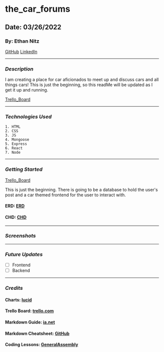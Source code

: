 # the_car_forums
## Date: 03/26/2022
### By: Ethan Nitz
[GitHub](https://github.com/etnitz) [LinkedIn](https://www.linkedin.com/in/ethan-nitz-5822a112/)
***
### ***Description***
I am creating a place for car aficionados to meet up and discuss cars and all things cars! This is just the beginning, so this readMe will be updated as I get it up and running. 

[Trello_Board](https://trello.com/b/fQGe6B4O/thecarforums)
***
### ***Technologies Used***
    1. HTML
    2. CSS
    3. JS
    4. Mongoose
    5. Express
    6. React
    7. Node
***
### ***Getting Started***
[Trello_Board](https://trello.com/b/fQGe6B4O/thecarforums) 

This is just the beginning. There is going to be a database to hold the user's post and a car themed frontend for the user to interact with.

#### **ERD:** [ERD](https://lucid.app/lucidchart/249fa9dc-74ff-4175-89b5-9b40810347e3/edit?invitationId=inv_29ac0db4-0271-4e18-a513-036f2777dc2a)

#### **CHD:** [CHD](https://lucid.app/lucidchart/abb69da1-a47b-4a85-b5de-6cf2bd17e23e/edit?invitationId=inv_866e9a96-c5da-4cd8-92c8-45507a6f5e2c)
***
### ***Screenshots***

***
### ***Future Updates***
 - [ ] Frontend
 - [ ] Backend
***
### ***Credits***
#### **Charts:** [lucid](https://www.lucidchart.com)
#### **Trello Board:** [trello.com](https://trello.com)
#### **Markdown Guide:** [ia.net](https://ia.net/writer/support/general/markdown-guide)
#### **Markdown Cheatsheet:** [GitHub](https://guides.github.com/pdfs/markdown-cheatsheet-online.pdf)
#### **Coding Lessons:** [GeneralAssembly](https://generalassemb.ly/)